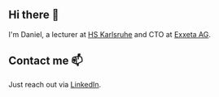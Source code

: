 ## Hi there 👋

I'm Daniel, a lecturer at [HS Karlsruhe](https://www.h-ka.de) and CTO at [Exxeta AG](https://exxeta.com).

## Contact me 📫

Just reach out via [LinkedIn](https://www.linkedin.com/in/daniel-weisser/).


<!--
**weisserd/weisserd** is a ✨ _special_ ✨ repository because its `README.md` (this file) appears on your GitHub profile.

Here are some ideas to get you started:

- 🔭 I’m currently working on ...
- 🌱 I’m currently learning ...
- 👯 I’m looking to collaborate on ...
- 🤔 I’m looking for help with ...
- 💬 Ask me about ...
- 📫 How to reach me: ...
- 😄 Pronouns: ...
- ⚡ Fun fact: ...
-->
